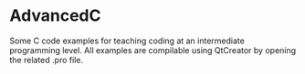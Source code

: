 # AdvancedC
Some C code examples for teaching coding at an intermediate programming level.
All examples are compilable using QtCreator by opening the related .pro file.
